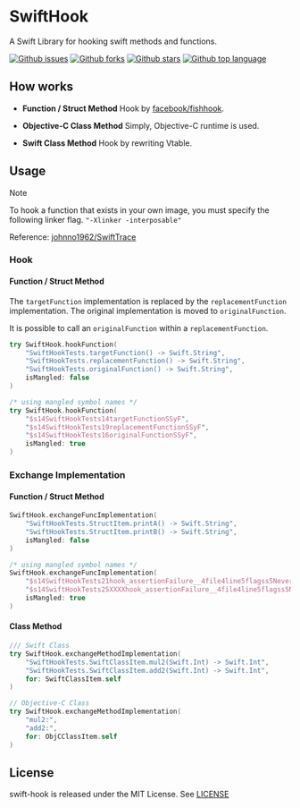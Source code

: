 # SwiftHook

A Swift Library for hooking swift methods and functions.

<!-- # Badges -->

[![Github issues](https://img.shields.io/github/issues/p-x9/swift-hook)](https://github.com/p-x9/swift-hook/issues)
[![Github forks](https://img.shields.io/github/forks/p-x9/swift-hook)](https://github.com/p-x9/swift-hook/network/members)
[![Github stars](https://img.shields.io/github/stars/p-x9/swift-hook)](https://github.com/p-x9/swift-hook/stargazers)
[![Github top language](https://img.shields.io/github/languages/top/p-x9/swift-hook)](https://github.com/p-x9/swift-hook/)

## How works

- **Function / Struct Method**
Hook by [facebook/fishhook](https://github.com/facebook/fishhook).

- **Objective-C Class Method**
Simply, Objective-C runtime is used.

- **Swift Class Method**
Hook by rewriting Vtable.

## Usage

> [!NOTE]
> To hook a function that exists in your own image, you must specify the following linker flag.
> `"-Xlinker -interposable"`
>
> Reference: [johnno1962/SwiftTrace](https://github.com/johnno1962/SwiftTrace)

### Hook

#### Function / Struct Method

The `targetFunction` implementation is replaced by the `replacementFunction` implementation.
The original implementation is moved to `originalFunction`.

It is possible to call an `originalFunction` within a `replacementFunction`.

```swift
try SwiftHook.hookFunction(
    "SwiftHookTests.targetFunction() -> Swift.String",
    "SwiftHookTests.replacementFunction() -> Swift.String",
    "SwiftHookTests.originalFunction() -> Swift.String",
    isMangled: false
)

/* using mangled symbol names */
try SwiftHook.hookFunction(
    "$s14SwiftHookTests14targetFunctionSSyF",
    "$s14SwiftHookTests19replacementFunctionSSyF",
    "$s14SwiftHookTests16originalFunctionSSyF",
    isMangled: true
)
```

### Exchange Implementation

#### Function / Struct Method

```swift
SwiftHook.exchangeFuncImplementation(
    "SwiftHookTests.StructItem.printA() -> Swift.String",
    "SwiftHookTests.StructItem.printB() -> Swift.String",
    isMangled: false
)

/* using mangled symbol names */
SwiftHook.exchangeFuncImplementation(
    "$s14SwiftHookTests21hook_assertionFailure__4file4line5flagss5NeverOs12StaticStringV_SSAISus6UInt32VtF",
    "$s14SwiftHookTests25XXXXhook_assertionFailure__4file4line5flagss5NeverOs12StaticStringV_A2ISus6UInt32VtF",
    isMangled: true
)
```

#### Class Method

```swift
/// Swift Class
try SwiftHook.exchangeMethodImplementation(
    "SwiftHookTests.SwiftClassItem.mul2(Swift.Int) -> Swift.Int",
    "SwiftHookTests.SwiftClassItem.add2(Swift.Int) -> Swift.Int",
    for: SwiftClassItem.self
)

// Objective-C Class
try SwiftHook.exchangeMethodImplementation(
    "mul2:",
    "add2:",
    for: ObjCClassItem.self
)
```

## License

swift-hook is released under the MIT License. See [LICENSE](./LICENSE)
